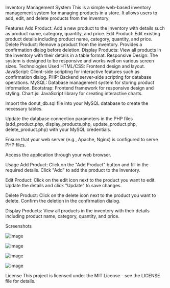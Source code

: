 Inventory Management System
This is a simple web-based inventory management system for managing products in a store. It allows users to add, edit, and delete products from the inventory.

Features
Add Product: Add a new product to the inventory with details such as product name, category, quantity, and price.
Edit Product: Edit existing product details including product name, category, quantity, and price.
Delete Product: Remove a product from the inventory. Provides a confirmation dialog before deletion.
Display Products: View all products in the inventory with their details in a table format.
Responsive Design: The system is designed to be responsive and works well on various screen sizes.
Technologies Used
HTML/CSS: Frontend design and layout.
JavaScript: Client-side scripting for interactive features such as confirmation dialog.
PHP: Backend server-side scripting for database operations.
MySQL: Database management system for storing product information.
Bootstrap: Frontend framework for responsive design and styling.
Chart.js: JavaScript library for creating interactive charts.

Import the donut_db.sql file into your MySQL database to create the necessary tables.

Update the database connection parameters in the PHP files (add_product.php, display_products.php, update_product.php, delete_product.php) with your MySQL credentials.

Ensure that your web server (e.g., Apache, Nginx) is configured to serve PHP files.

Access the application through your web browser.

Usage
Add Product: Click on the "Add Product" button and fill in the required details. Click "Add" to add the product to the inventory.

Edit Product: Click on the edit icon next to the product you want to edit. Update the details and click "Update" to save changes.

Delete Product: Click on the delete icon next to the product you want to delete. Confirm the deletion in the confirmation dialog.

Display Products: View all products in the inventory with their details including product name, category, quantity, and price.

Screenshots

![image](https://github.com/lyskh/donut/assets/142901828/4efc6b24-b414-4358-bd1a-3a96996c8d86)

![image](https://github.com/lyskh/donut/assets/142901828/de48c728-a57a-47c5-81d5-e4e2e1219954)

![image](https://github.com/lyskh/donut/assets/142901828/a940db44-b2d0-4723-af20-3d2d51ba6222)

![image](https://github.com/lyskh/donut/assets/142901828/c32f69f4-0578-4156-be83-4de12566c84c)





License
This project is licensed under the MIT License - see the LICENSE file for details.

